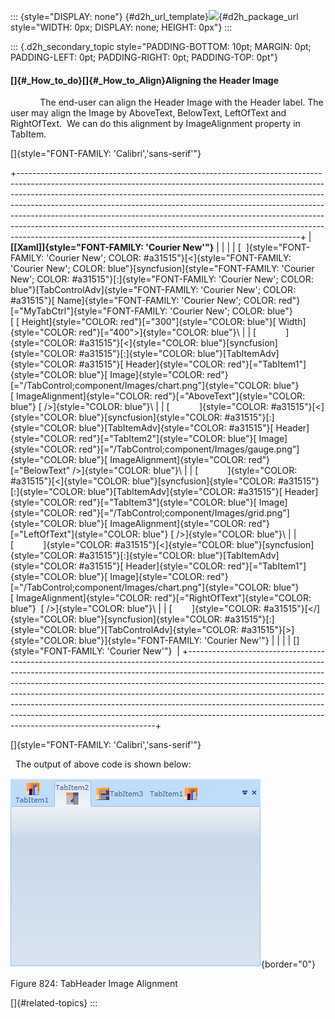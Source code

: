 ::: {style="DISPLAY: none"}
[](ms-xhelp:///?Id=d2h_url_template){#d2h_url_template}![](!package_url!){#d2h_package_url style="WIDTH: 0px; DISPLAY: none; HEIGHT: 0px"}
:::

::: {.d2h_secondary_topic style="PADDING-BOTTOM: 10pt; MARGIN: 0pt; PADDING-LEFT: 0pt; PADDING-RIGHT: 0pt; PADDING-TOP: 0pt"}
#### []{#_How_to_do}[]{#_How_to_Align}Aligning the Header Image

            The end-user can align the Header Image with the Header label. The user may align the Image by AboveText, BelowText, LeftOfText and RightOfText.  We can do this alignment by ImageAlignment property in TabItem.

[]{style="FONT-FAMILY: 'Calibri','sans-serif'"} 

+----------------------------------------------------------------------------------------------------------------------------------------------------------------------------------------------------------------------------------------------------------------------------------------------------------------------------------------------------------------------------------------------------------------------------------------------------------------------------------------------------------------------------------------------------------+
| **[\[Xaml\]]{style="FONT-FAMILY: 'Courier New'"}**                                                                                                                                                                                                                                                                                                                                                                                                                                                                                                       |
|                                                                                                                                                                                                                                                                                                                                                                                                                                                                                                                                                          |
| [  ]{style="FONT-FAMILY: 'Courier New'; COLOR: #a31515"}[\<]{style="FONT-FAMILY: 'Courier New'; COLOR: blue"}[syncfusion]{style="FONT-FAMILY: 'Courier New'; COLOR: #a31515"}[:]{style="FONT-FAMILY: 'Courier New'; COLOR: blue"}[TabControlAdv]{style="FONT-FAMILY: 'Courier New'; COLOR: #a31515"}[ Name]{style="FONT-FAMILY: 'Courier New'; COLOR: red"}[=\"MyTabCtrl\"]{style="FONT-FAMILY: 'Courier New'; COLOR: blue"}[ [ Height]{style="COLOR: red"}[=\"300\"]{style="COLOR: blue"}[ Width]{style="COLOR: red"}[=\"400\"\>]{style="COLOR: blue"}\ |
| [            ]{style="COLOR: #a31515"}[\<]{style="COLOR: blue"}[syncfusion]{style="COLOR: #a31515"}[:]{style="COLOR: blue"}[TabItemAdv]{style="COLOR: #a31515"}[ Header]{style="COLOR: red"}[=\"TabItem1\"]{style="COLOR: blue"}[ Image]{style="COLOR: red"}[=\"/TabControl;component/Images/chart.png\"]{style="COLOR: blue"}[ ImageAlignment]{style="COLOR: red"}[=\"AboveText\"]{style="COLOR: blue"} [ /\>]{style="COLOR: blue"}\                                                                                                                    |
| [            ]{style="COLOR: #a31515"}[\<]{style="COLOR: blue"}[syncfusion]{style="COLOR: #a31515"}[:]{style="COLOR: blue"}[TabItemAdv]{style="COLOR: #a31515"}[ Header]{style="COLOR: red"}[=\"TabItem2\"]{style="COLOR: blue"}[ Image]{style="COLOR: red"}[=\"/TabControl;component/Images/gauge.png\"]{style="COLOR: blue"}[ ImageAlignment]{style="COLOR: red"}[=\"BelowText\" /\>]{style="COLOR: blue"}\                                                                                                                                            |
| [            ]{style="COLOR: #a31515"}[\<]{style="COLOR: blue"}[syncfusion]{style="COLOR: #a31515"}[:]{style="COLOR: blue"}[TabItemAdv]{style="COLOR: #a31515"}[ Header]{style="COLOR: red"}[=\"TabItem3\"]{style="COLOR: blue"}[ Image]{style="COLOR: red"}[=\"/TabControl;component/Images/grid.png\"]{style="COLOR: blue"}[ ImageAlignment]{style="COLOR: red"}[=\"LeftOfText\"]{style="COLOR: blue"} [ /\>]{style="COLOR: blue"}\                                                                                                                    |
| [            ]{style="COLOR: #a31515"}[\<]{style="COLOR: blue"}[syncfusion]{style="COLOR: #a31515"}[:]{style="COLOR: blue"}[TabItemAdv]{style="COLOR: #a31515"}[ Header]{style="COLOR: red"}[=\"TabItem1\"]{style="COLOR: blue"}[ Image]{style="COLOR: red"}[=\"/TabControl;component/Images/chart.png\"]{style="COLOR: blue"}[ ImageAlignment]{style="COLOR: red"}[=\"RightOfText\"]{style="COLOR: blue"}  [ /\>]{style="COLOR: blue"}\                                                                                                                 |
| [        ]{style="COLOR: #a31515"}[\</]{style="COLOR: blue"}[syncfusion]{style="COLOR: #a31515"}[:]{style="COLOR: blue"}[TabControlAdv]{style="COLOR: #a31515"}[\>]{style="COLOR: blue"}]{style="FONT-FAMILY: 'Courier New'"}                                                                                                                                                                                                                                                                                                                            |
|                                                                                                                                                                                                                                                                                                                                                                                                                                                                                                                                                          |
| []{style="FONT-FAMILY: 'Courier New'"}                                                                                                                                                                                                                                                                                                                                                                                                                                                                                                                   |
+----------------------------------------------------------------------------------------------------------------------------------------------------------------------------------------------------------------------------------------------------------------------------------------------------------------------------------------------------------------------------------------------------------------------------------------------------------------------------------------------------------------------------------------------------------+

[]{style="FONT-FAMILY: 'Calibri','sans-serif'"} 

  The output of above code is shown below:

![Description: Description: C:\\Users\\sureshkumarc\\Desktop\\Tab\\imagealign.png](../ImagesExt/image261_734.png){border="0"}

Figure 824: TabHeader Image Alignment

[]{#related-topics}
:::
